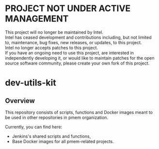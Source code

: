 # PROJECT NOT UNDER ACTIVE MANAGEMENT #  
This project will no longer be maintained by Intel.  
Intel has ceased development and contributions including, but not limited to, maintenance, bug fixes, new releases, or updates, to this project.  
Intel no longer accepts patches to this project.  
 If you have an ongoing need to use this project, are interested in independently developing it, or would like to maintain patches for the open source software community, please create your own fork of this project.  
  
# dev-utils-kit

## Overview

This repository consists of scripts, functions and Docker images meant
to be used in other repositories in pmem organization.

Currently, you can find here:
  - Jenkins's shared scripts and functions,
  - Base Docker images for all pmem-related projects.
